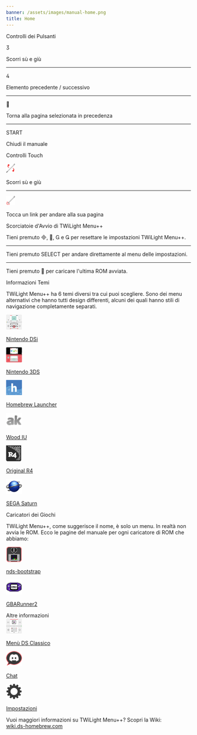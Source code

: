 ```yaml
---
banner: /assets/images/manual-home.png
title: Home
---
```


<div id="button-controls" class="section-title">Controlli dei Pulsanti</div>
<div class="section-body">
    <div class="button-action-group">
        <p class="button-action button">&#xE07D;</p>
        <p class="button-action-text">Scorri sù e giù</p>
    </div>
    <hr>
    <div class="button-action-group">
        <p class="button-action button">&#xE07E;</p>
        <p class="button-action-text">Elemento precedente / successivo</p>
    </div>
    <hr>
    <div class="button-action-group">
        <p class="button-action button">&#xE001;</p>
        <p class="button-action-text">Torna alla pagina selezionata in precedenza</p>
    </div>
    <hr>
    <div class="button-action-group">
        <p class="button-action">START</p>
        <p class="button-action-text">Chiudi il manuale</p>
    </div>
</div>

<div id="touch-controls" class="section-title">Controlli Touch</div>
<div class="section-body">
    <div class="button-action-group">
        <p class="button-action"><img src="/assets/images/up-down.png" alt="Scorri verso l'alto o verso il basso sul touch screen"></p>
        <p class="button-action-text">Scorri sù e giù</p>
    </div>
    <hr>
    <div class="button-action-group">
        <p class="button-action"><img src="/assets/images/tap.png" alt="Tocca il touch screen"></p>
        <p class="button-action-text">Tocca un link per andare alla sua pagina</p>
    </div>
</div>

<div id="twilight-menu-boot-shortcuts" class="section-title">Scorciatoie d'Avvio di TWiLight Menu++</div>
<div class="section-body">
    <p>
        Tieni premuto &#xE000;, &#xE001;, &#xE002; e &#xE003; per resettare le impostazioni TWiLight Menu++.
    </p>
    <hr>
    <p>
        Tieni premuto SELECT per andare direttamente al menu delle impostazioni.
    </p>
    <hr>
    <p>
        Tieni premuto &#xE001; per caricare l'ultima ROM avviata.
    </p>
</div>

<div id="theme-information" class="section-title">Informazioni Temi</div>
<div class="section-body">
    <p class="mb-2">TWiLight Menu++ ha 6 temi diversi tra cui puoi scegliere. Sono dei menu alternativi che hanno tutti design differenti, alcuni dei quali hanno stili di navigazione completamente separati.</p>
    <div class="grid-container-3">
        <div class="grid-item">
            <img src="/assets/images/dsi-icon.png">
            <p>
                <a href="theme1-dsi">Nintendo DSi</a>
            </p>
        </div>
        <div class="grid-item">
            <img src="/assets/images/3ds-icon.png">
            <p>
                <a href="theme2-3ds">Nintendo 3DS</a>
            </p>
        </div>
        <div class="grid-item">
            <img src="/assets/images/hbl-icon.png">
            <p>
                <a href="theme6-hbl">Homebrew Launcher</a>
            </p>
        </div>
        <div class="grid-item">
            <img src="/assets/images/ak-icon.png">
            <p>
                <a href="theme4-acekard">Wood IU</a>
            </p>
        </div>
        <div class="grid-item">
            <img src="/assets/images/r4-icon.png">
            <p>
                <a href="theme3-r4">Original R4</a>
            </p>
        </div>
        <div class="grid-item">
            <img src="/assets/images/saturn-logo.png">
            <p>
                <a href="theme5-saturn">SEGA Saturn</a>
            </p>
        </div>
    </div>
</div>

<div id="game-loaders" class="section-title">Caricatori dei Giochi</div>
<div class="section-body">
    <p class="mb-2">TWiLight Menu++, come suggerisce il nome, è solo un menu. In realtà non avvia le ROM. Ecco le pagine del manuale per ogni caricatore di ROM che abbiamo:</p>
    <div class="grid-container-2">
        <div class="grid-item">
            <img src="/assets/images/ndsb-icon.png">
            <p>
                <a href="nds-bootstrap">nds-bootstrap</a>
            </p>
        </div>
        <div class="grid-item">
            <img src="/assets/images/gba-icon.png">
            <p>
                <a href="gbarunner2">GBARunner2</a>
            </p>
        </div>
    </div>
</div>

<div id="other-information" class="section-title">Altre informazioni</div>
<div class="section-body">
    <div class="grid-container-3 mb-2">
        <div class="grid-item">
            <img src="/assets/images/ds-icon.png">
            <p>
                <a href="ds-classic-menu">Menù DS Classico</a>
            </p>
        </div>
        <div class="grid-item">
            <img src="/assets/images/chat-icon.png">
            <p>
                <a href="chat">Chat</a>
            </p>
        </div>
        <div class="grid-item">
            <img src="/assets/images/settings-icon.png">
            <p>
                <a href="settings">Impostazioni</a>
            </p>
        </div>
    </div>
    <p>
        Vuoi maggiori informazioni su TWiLight Menu++? Scopri la Wiki:<br><a href="https://wiki.ds-homebrew.com">wiki.ds-homebrew.com</a>
    </p>
</div>
